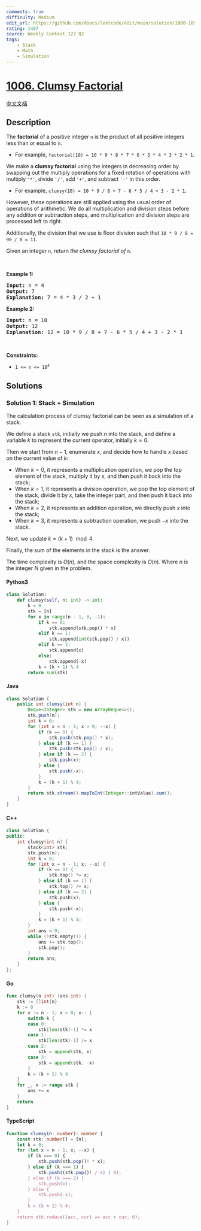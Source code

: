 ```yaml
---
comments: true
difficulty: Medium
edit_url: https://github.com/doocs/leetcode/edit/main/solution/1000-1099/1006.Clumsy%20Factorial/README_EN.md
rating: 1407
source: Weekly Contest 127 Q2
tags:
    - Stack
    - Math
    - Simulation
---
```


<!-- problem:start -->

# [1006. Clumsy Factorial](https://leetcode.com/problems/clumsy-factorial)

[中文文档](/solution/1000-1099/1006.Clumsy%20Factorial/README.md)

## Description

<!-- description:start -->

<p>The <strong>factorial</strong> of a positive integer <code>n</code> is the product of all positive integers less than or equal to <code>n</code>.</p>

<ul>
	<li>For example, <code>factorial(10) = 10 * 9 * 8 * 7 * 6 * 5 * 4 * 3 * 2 * 1</code>.</li>
</ul>

<p>We make a <strong>clumsy factorial</strong> using the integers in decreasing order by swapping out the multiply operations for a fixed rotation of operations with multiply <code>&#39;*&#39;</code>, divide <code>&#39;/&#39;</code>, add <code>&#39;+&#39;</code>, and subtract <code>&#39;-&#39;</code> in this order.</p>

<ul>
	<li>For example, <code>clumsy(10) = 10 * 9 / 8 + 7 - 6 * 5 / 4 + 3 - 2 * 1</code>.</li>
</ul>

<p>However, these operations are still applied using the usual order of operations of arithmetic. We do all multiplication and division steps before any addition or subtraction steps, and multiplication and division steps are processed left to right.</p>

<p>Additionally, the division that we use is floor division such that <code>10 * 9 / 8 = 90 / 8 = 11</code>.</p>

<p>Given an integer <code>n</code>, return <em>the clumsy factorial of </em><code>n</code>.</p>

<p>&nbsp;</p>
<p><strong class="example">Example 1:</strong></p>

<pre>
<strong>Input:</strong> n = 4
<strong>Output:</strong> 7
<strong>Explanation:</strong> 7 = 4 * 3 / 2 + 1
</pre>

<p><strong class="example">Example 2:</strong></p>

<pre>
<strong>Input:</strong> n = 10
<strong>Output:</strong> 12
<strong>Explanation:</strong> 12 = 10 * 9 / 8 + 7 - 6 * 5 / 4 + 3 - 2 * 1
</pre>

<p>&nbsp;</p>
<p><strong>Constraints:</strong></p>

<ul>
	<li><code>1 &lt;= n &lt;= 10<sup>4</sup></code></li>
</ul>

<!-- description:end -->

## Solutions

<!-- solution:start -->

### Solution 1: Stack + Simulation

The calculation process of clumsy factorial can be seen as a simulation of a stack.

We define a stack `stk`, initially we push $n$ into the stack, and define a variable $k$ to represent the current operator, initially $k = 0$.

Then we start from $n-1$, enumerate $x$, and decide how to handle $x$ based on the current value of $k$:

-   When $k = 0$, it represents a multiplication operation, we pop the top element of the stack, multiply it by $x$, and then push it back into the stack;
-   When $k = 1$, it represents a division operation, we pop the top element of the stack, divide it by $x$, take the integer part, and then push it back into the stack;
-   When $k = 2$, it represents an addition operation, we directly push $x$ into the stack;
-   When $k = 3$, it represents a subtraction operation, we push $-x$ into the stack.

Next, we update $k = (k + 1) \mod 4$.

Finally, the sum of the elements in the stack is the answer.

The time complexity is $O(n)$, and the space complexity is $O(n)$. Where $n$ is the integer $N$ given in the problem.

<!-- tabs:start -->

#### Python3

```python
class Solution:
    def clumsy(self, n: int) -> int:
        k = 0
        stk = [n]
        for x in range(n - 1, 0, -1):
            if k == 0:
                stk.append(stk.pop() * x)
            elif k == 1:
                stk.append(int(stk.pop() / x))
            elif k == 2:
                stk.append(x)
            else:
                stk.append(-x)
            k = (k + 1) % 4
        return sum(stk)
```

#### Java

```java
class Solution {
    public int clumsy(int n) {
        Deque<Integer> stk = new ArrayDeque<>();
        stk.push(n);
        int k = 0;
        for (int x = n - 1; x > 0; --x) {
            if (k == 0) {
                stk.push(stk.pop() * x);
            } else if (k == 1) {
                stk.push(stk.pop() / x);
            } else if (k == 2) {
                stk.push(x);
            } else {
                stk.push(-x);
            }
            k = (k + 1) % 4;
        }
        return stk.stream().mapToInt(Integer::intValue).sum();
    }
}
```

#### C++

```cpp
class Solution {
public:
    int clumsy(int n) {
        stack<int> stk;
        stk.push(n);
        int k = 0;
        for (int x = n - 1; x; --x) {
            if (k == 0) {
                stk.top() *= x;
            } else if (k == 1) {
                stk.top() /= x;
            } else if (k == 2) {
                stk.push(x);
            } else {
                stk.push(-x);
            }
            k = (k + 1) % 4;
        }
        int ans = 0;
        while (!stk.empty()) {
            ans += stk.top();
            stk.pop();
        }
        return ans;
    }
};
```

#### Go

```go
func clumsy(n int) (ans int) {
	stk := []int{n}
	k := 0
	for x := n - 1; x > 0; x-- {
		switch k {
		case 0:
			stk[len(stk)-1] *= x
		case 1:
			stk[len(stk)-1] /= x
		case 2:
			stk = append(stk, x)
		case 3:
			stk = append(stk, -x)
		}
		k = (k + 1) % 4
	}
	for _, x := range stk {
		ans += x
	}
	return
}
```

#### TypeScript

```ts
function clumsy(n: number): number {
    const stk: number[] = [n];
    let k = 0;
    for (let x = n - 1; x; --x) {
        if (k === 0) {
            stk.push(stk.pop()! * x);
        } else if (k === 1) {
            stk.push((stk.pop()! / x) | 0);
        } else if (k === 2) {
            stk.push(x);
        } else {
            stk.push(-x);
        }
        k = (k + 1) % 4;
    }
    return stk.reduce((acc, cur) => acc + cur, 0);
}
```

<!-- tabs:end -->

<!-- solution:end -->

<!-- problem:end -->
